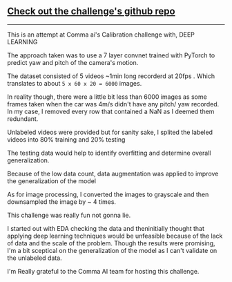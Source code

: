## [Check out the challenge's github repo](https://github.com/commaai/calib_challenge)

-------

This is an attempt at Comma ai's Calibration challenge with, DEEP LEARNING

The approach taken was to use a 7 layer convnet trained with PyTorch to predict yaw and pitch of the camera's motion.

The dataset consisted of 5 videos ~1min long recorderd at 20fps .
Which translates to about `5 x 60 x 20 = 6000` images.

In reality though, there were a little bit less than 6000 images as some frames taken when the car was 4m/s didn't have any pitch/ yaw recorded.
In my case, I removed every row that contained a NaN as I deemed them redundant.

Unlabeled videos were provided but for sanity sake, I splited the labeled videos into 80% training and 20% testing

The testing data would help to identify overfitting and determine overall generalization.

Because of the low data count, data augmentation was applied to improve the generalization of the model


As for image processing, I converted the images to grayscale and then downsampled the image by ~ 4 times.


This challenge was really fun not gonna lie.

I started out with EDA checking the data and theninitially thought that applying deep learning techniques would be unfeasible because of the lack of data and the scale of the problem. Though the results were promising, I'm a bit sceptical on the generalization of the model as I can't validate on the unlabeled data.

I'm Really grateful to the Comma AI team for hosting this challenge.